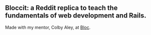 ## Bloccit: a Reddit replica to teach the fundamentals of web development and Rails.
Made with my mentor, Colby Aley, at [Bloc](http://bloc.io).
